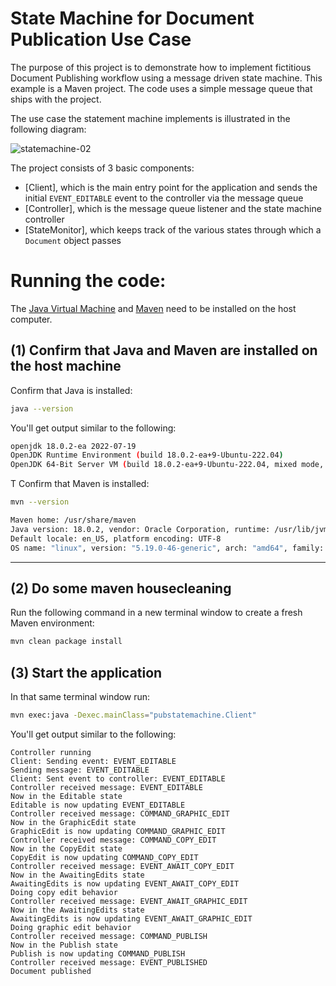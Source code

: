 # State Machine for Document Publication Use Case
The purpose of this project is to demonstrate how to implement fictitious Document Publishing workflow using a message driven state machine. This
example is a Maven project. The code uses a simple message queue that ships with the project.

The use case the statement machine implements is illustrated in the following diagram:

![statemachine-02](https://github.com/reselbob/publishing-statemachine/assets/1110569/a44328bf-259a-4a74-8d9e-fbbd2d905a17)

The project consists of 3 basic components:

- [Client], which is the main entry point for the application and sends the initial `EVENT_EDITABLE` event to the controller via the message queue
- [Controller], which is the message queue listener and the state machine controller
- [StateMonitor], which keeps track of the various states through which a `Document` object passes


# Running the code:

The [Java Virtual Machine](https://openjdk.org/) and [Maven](https://maven.apache.org/install.html) need to be installed
on the host computer.

## (1) Confirm that Java and Maven are installed on the host machine

Confirm that Java is installed:

```bash
java --version
```

You'll get output similar to the following:

```bash
openjdk 18.0.2-ea 2022-07-19
OpenJDK Runtime Environment (build 18.0.2-ea+9-Ubuntu-222.04)
OpenJDK 64-Bit Server VM (build 18.0.2-ea+9-Ubuntu-222.04, mixed mode, sharing)
```
T
Confirm that Maven is installed:

```bash
mvn --version
```

```bash
Maven home: /usr/share/maven
Java version: 18.0.2, vendor: Oracle Corporation, runtime: /usr/lib/jvm/jdk-18.0.2
Default locale: en_US, platform encoding: UTF-8
OS name: "linux", version: "5.19.0-46-generic", arch: "amd64", family: "unix"
```

---

## (2) Do some maven housecleaning

Run the following command in a new terminal window to create a fresh Maven environment:

```bash
mvn clean package install
```

## (3) Start the application

In that same terminal window run:

```bash
mvn exec:java -Dexec.mainClass="pubstatemachine.Client"
```

You'll get output similar to the following:

```text
Controller running
Client: Sending event: EVENT_EDITABLE
Sending message: EVENT_EDITABLE
Client: Sent event to controller: EVENT_EDITABLE
Controller received message: EVENT_EDITABLE
Now in the Editable state
Editable is now updating EVENT_EDITABLE
Controller received message: COMMAND_GRAPHIC_EDIT
Now in the GraphicEdit state
GraphicEdit is now updating COMMAND_GRAPHIC_EDIT
Controller received message: COMMAND_COPY_EDIT
Now in the CopyEdit state
CopyEdit is now updating COMMAND_COPY_EDIT
Controller received message: EVENT_AWAIT_COPY_EDIT
Now in the AwaitingEdits state
AwaitingEdits is now updating EVENT_AWAIT_COPY_EDIT
Doing copy edit behavior
Controller received message: EVENT_AWAIT_GRAPHIC_EDIT
Now in the AwaitingEdits state
AwaitingEdits is now updating EVENT_AWAIT_GRAPHIC_EDIT
Doing graphic edit behavior
Controller received message: COMMAND_PUBLISH
Now in the Publish state
Publish is now updating COMMAND_PUBLISH
Controller received message: EVENT_PUBLISHED
Document published
```

